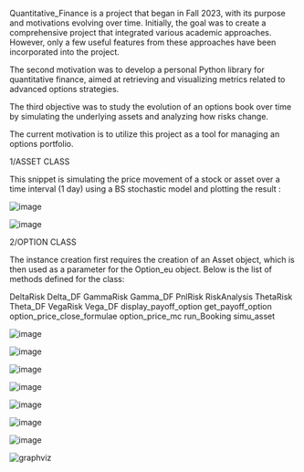 Quantitative_Finance is a project that began in Fall 2023, with its purpose and motivations evolving over time. Initially, the goal was to create a comprehensive project that integrated various academic approaches. However, only a few useful features from these approaches have been incorporated into the project.

The second motivation was to develop a personal Python library for quantitative finance, aimed at retrieving and visualizing metrics related to advanced options strategies.

The third objective was to study the evolution of an options book over time by simulating the underlying assets and analyzing how risks change.

The current motivation is to utilize this project as a tool for managing an options portfolio.

1/ASSET CLASS

This snippet is simulating the price movement of a stock or asset over a time interval (1 day) using a BS stochastic model and plotting the result :

![image](https://github.com/user-attachments/assets/2b0b20e2-b570-4d22-83d9-4cd6b1e02f61)

![image](https://github.com/user-attachments/assets/76b76de9-ac24-467f-8596-00e9c771fd52)

2/OPTION CLASS

The instance creation first requires the creation of an Asset object, which is then used as a parameter for the Option_eu object. Below is the list of methods defined for the class:

DeltaRisk
Delta_DF
GammaRisk
Gamma_DF
PnlRisk
RiskAnalysis
ThetaRisk
Theta_DF
VegaRisk
Vega_DF
display_payoff_option
get_payoff_option
option_price_close_formulae
option_price_mc
run_Booking
simu_asset


![image](https://github.com/user-attachments/assets/7f6b2033-1fac-4330-9eab-6d2d4ba51a42)

![image](https://github.com/user-attachments/assets/d92ea114-02d1-41bc-b50a-c53e47f917ee)

![image](https://github.com/user-attachments/assets/781efd1d-483e-41d2-ab05-6152e34dbc84)

![image](https://github.com/user-attachments/assets/c96f2fb2-fb79-4d27-a2ba-0b73421431dd)

![image](https://github.com/user-attachments/assets/5e8c945e-8641-405c-b02a-c5484dd9c8eb)

![image](https://github.com/user-attachments/assets/faad6a5c-444a-4993-975d-35a3c12c4fdf)

![image](https://github.com/user-attachments/assets/04fb714f-a99e-42fd-a135-e33332b086a3)



![graphviz](https://github.com/user-attachments/assets/c7cde25a-0317-4ea7-84bd-7d4e8f35b87a)
